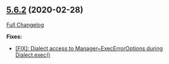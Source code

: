 ## [5.6.2](https://ugate.github.io/sqler/tree/v5.6.2) (2020-02-28)
[Full Changelog](https://ugate.github.io/sqler/compare/v5.6.1...v5.6.2)


__Fixes:__
* [[FIX]: Dialect access to Manager~ExecErrorOptions during Dialect.exec()](https://ugate.github.io/sqler/commit/592bf0acf22a0acbe7b6cb244d0ec6bb72e7cfde)